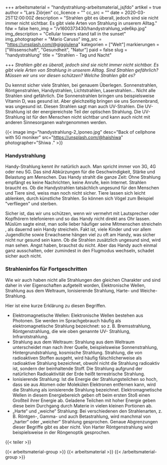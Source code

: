 +++
arbeitsmaterial = "handystrahlung-arbeitsmaterial_jsjfdo"
artikel = true
author = "Lars Ziörjen"
cc_licence = ""
cc_src = ""
date = 2020-03-25T12:00:00Z
description = "Strahlen gibt es überall, jedoch sind sie nicht immer nicht sichtbar. Es gibt viele Arten von Strahlung in unserem Alltag."
fdw = false
hero_img = "/v1600373430/handystrahlung_vde6kp.jpg"
img_description = "Cellular towers stand tall in the sunset"
img_photographer = "Mario Caruso"
img_src = "https://unsplash.com/@giggiulena"
kategorien = ["Welt"]
markierungen = ["Wissenschaft", "Gesundheit", "Natur"]
paid = false
slug = "handystrahlung"
title = "Strahlen - Tag und Nacht"

+++
_Strahlen gibt es überall, jedoch sind sie nicht immer nicht sichtbar. Es gibt viele Arten von Strahlung in unserem Alltag. Sind Strahlen gefährlich? Müssen wir uns vor diesen schützen? Welche Strahlen gibt es?_

Du kennst sicher viele Strahlen, bei genauem Überlegen. Sonnenstrahlen, Röntgenstrahlen, Handystrahlen, Lichtstrahlen, Laserstrahlen... Nicht alle Strahlen sind gefährlich. Die Sonnenstrahlen bringen uns beispielsweise Vitamin D, was gesund ist. Aber gleichzeitig bringen sie uns Sonnenbrand, was ungesund ist. Diesen Strahlen sagt man auch UV-Strahlen. Die UV- Strahlung ist der energiereichste Teil der optischen Strahlung. Die UV-Strahlung ist für den Menschen nicht sichtbar und kann auch nicht mit anderen Sinnesorganen wahrgenommen werden.

{{< image img="handystrahlung-2_lponeo.jpg" desc="Back of cellphone with 5G moniker" src="https://unsplash.com/@haishiwa" photographer="Shiwa ." >}}

### Handystrahlung

Handy-Strahlung kennt ihr natürlich auch. Man spricht immer von 3G, 4G oder neu 5G. Das sind Abkürzungen für die Geschwindigkeit, Stärke und Belastung am Menschen. Das Handy strahlt die ganze Zeit: Ohne Strahlung empfängt es keine Nachrichten, keine Anrufe, kein Internet. Strahlen braucht es. Ob die Handystrahlen tatsächlich ungesund für den Menschen und Tiere sind, weiss man noch nicht sicher. Tiere lassen sich leicht ablenken, durch künstliche Strahlen. So können sich Vögel zum Beispiel "verfliegen" und sterben.

Sicher ist, das wir uns schützen, wenn wir vermehrt mit Lautsprecher oder Kopfhörern telefonieren und so das Handy nicht direkt ans Ohr lassen. Müslüm sagte einst, man solle lieber häufiger seine Mitmenschen streicheln , als dauernd sein Handy streicheln. Fakt ist, viele Kinder und vor allem Jugendliche sowie Erwachsene hängen viel zu oft am Handy, was sicher nicht nur gesund sein kann. Ob die Strahlen zusätzlich ungesund sind, wird man sehen. Angst haben, brauchst du nicht. Aber das Handy auch einmal ganz ausschalten, oder zumindest in den Flugmodus wechseln, schadet sicher auch nicht.

### Strahleninfos für Fortgeschritten

Wie wir auch haben nicht alle Strahlungen den gleichen Charakter und sind daher in vier Eigenschaften aufgeteilt worden, Elektronische Wellen, Strahlung aus dem Weltraum, Ionisierende Strahlung, Harte- und Weiche-Strahlung.

Hier ist eine kurze Erklärung zu diesen Begriffen.

* Elektromagnetische Wellen: Elektronische Wellen bestehen aus Photonen. Sie werden im Sprachgebrauch häufig als elektromagnetische Strahlung bezeichnet: so z. B. Bremsstrahlung, Röntgenstrahlung, die wie oben genannte UV- Strahlung, Infrarotstrahlung.
* Strahlung aus dem Weltraum: Strahlung aus dem Weltraum unterscheidet man nach ihrer Quelle, beispielsweise Sonnenstrahlung, Hintergrundstrahlung, kosmische Strahlung. Strahlung, die von radioaktiven Stoffen ausgeht, wird häufig fälschlicherweise als radioaktive Strahlung bezeichnet, obwohl nicht die Strahlung radioaktiv ist, sondern der beinhaltende Stoff. Die Strahlung aufgrund der natürlichen Radioaktivität der Erde heißt terrestrische Strahlung.
* Ionisierende Strahlung: Ist die Energie der Strahlungsteilchen so hoch, dass sie aus Atomen oder Molekülen Elektronen entfernen kann, wird die Strahlung als ionisierende Strahlung bezeichnet. Elektromagnetische Wellen in diesem Energiebereich geben oft beim ersten Stoß einen Großteil ihrer Energie ab. Geladene Teilchen mit hoher Energie geben diese beim Durchgang durch Materie in vielen kleinen Portionen ab.
* „Harte“ und „weiche“ Strahlung: Bei verschiedenen den Strahlenarten, z. B. Röntgen-, Gamma- und auch Betastrahlung, wird manchmal von „harter“ oder „weicher“ Strahlung gesprochen. Genaue Abgrenzungen dieser Begriffe gibt es aber nicht. Von Harter Röntgenstrahlung wird beispielsweise in der Röngenoptik gesprochen.

{{< teiler >}}

{{< arbeitsmaterial-group >}}
{{< arbeitsmaterial >}}
{{< /arbeitsmaterial-group >}}